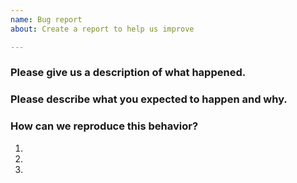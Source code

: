 ```yaml
---
name: Bug report
about: Create a report to help us improve

---
```


### Please give us a description of what happened.




### Please describe what you expected to happen and why.




### How can we reproduce this behavior?
1.
2.
3.
